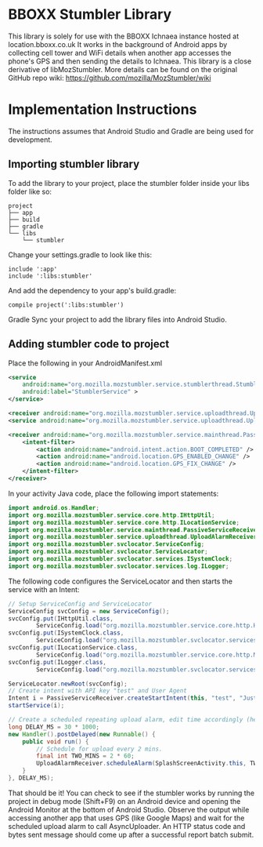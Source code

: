 # BBOXX Stumbler Library
This library is solely for use with the BBOXX Ichnaea instance hosted at location.bboxx.co.uk
It works in the background of Android apps by collecting cell tower and WiFi details when another app accesses the phone's GPS and then sending the details to Ichnaea.
This library is a close derivative of libMozStumbler. More details can be found on the original GitHub repo wiki: https://github.com/mozilla/MozStumbler/wiki
# Implementation Instructions
The instructions assumes that Android Studio and Gradle are being used for development.
## Importing stumbler library
To add the library to your project, place the stumbler folder inside your libs folder like so:
```
project
├── app
├── build
├── gradle
└── libs
    └── stumbler    
```
Change your settings.gradle to look like this:
```
include ':app'
include ':libs:stumbler'
```
And add the dependency to your app's build.gradle:
```
compile project(':libs:stumbler')
```
Gradle Sync your project to add the library files into Android Studio.
## Adding stumbler code to project
Place the following in your AndroidManifest.xml
```XML
<service
    android:name="org.mozilla.mozstumbler.service.stumblerthread.StumblerService"
    android:label="StumblerService" >
</service>

<receiver android:name="org.mozilla.mozstumbler.service.uploadthread.UploadAlarmReceiver"/>
<service android:name="org.mozilla.mozstumbler.service.uploadthread.UploadAlarmReceiver$UploadAlarmService"/>

<receiver android:name="org.mozilla.mozstumbler.service.mainthread.PassiveServiceReceiver">
    <intent-filter>
        <action android:name="android.intent.action.BOOT_COMPLETED" />
        <action android:name="android.location.GPS_ENABLED_CHANGE" />
        <action android:name="android.location.GPS_FIX_CHANGE" />
    </intent-filter>
</receiver>
```

In your activity Java code, place the following import statements:
```JAVA
import android.os.Handler;
import org.mozilla.mozstumbler.service.core.http.IHttpUtil;
import org.mozilla.mozstumbler.service.core.http.ILocationService;
import org.mozilla.mozstumbler.service.mainthread.PassiveServiceReceiver;
import org.mozilla.mozstumbler.service.uploadthread.UploadAlarmReceiver;
import org.mozilla.mozstumbler.svclocator.ServiceConfig;
import org.mozilla.mozstumbler.svclocator.ServiceLocator;
import org.mozilla.mozstumbler.svclocator.services.ISystemClock;
import org.mozilla.mozstumbler.svclocator.services.log.ILogger;
```
The following code configures the ServiceLocator and then starts the service with an Intent:
```JAVA
// Setup ServiceConfig and ServiceLocator
ServiceConfig svcConfig = new ServiceConfig();
svcConfig.put(IHttpUtil.class,
        ServiceConfig.load("org.mozilla.mozstumbler.service.core.http.HttpUtil"));
svcConfig.put(ISystemClock.class,
        ServiceConfig.load("org.mozilla.mozstumbler.svclocator.services.SystemClock"));
svcConfig.put(ILocationService.class,
        ServiceConfig.load("org.mozilla.mozstumbler.service.core.http.MLS"));
svcConfig.put(ILogger.class,
        ServiceConfig.load("org.mozilla.mozstumbler.svclocator.services.log.ProductionLogger"));

ServiceLocator.newRoot(svcConfig);
// Create intent with API key "test" and User Agent
Intent i = PassiveServiceReceiver.createStartIntent(this, "test", "Just Another User-Agent");
startService(i);

// Create a scheduled repeating upload alarm, edit time accordingly (here, 2 mins)
long DELAY_MS = 30 * 1000;
new Handler().postDelayed(new Runnable() {
    public void run() {
        // Schedule for upload every 2 mins.
        final int TWO_MINS = 2 * 60;
        UploadAlarmReceiver.scheduleAlarm(SplashScreenActivity.this, TWO_MINS, true /* is repeating */);
    }
}, DELAY_MS);
```
That should be it! You can check to see if the stumbler works by running the project in debug mode (Shift+F9) on an Android device and opening the Android Monitor at the bottom of Android Studio. Observe the output while accessing another app that uses GPS (like Google Maps) and wait for the scheduled upload alarm to call AsyncUploader. An HTTP status code and bytes sent message should come up after a successful report batch submit.